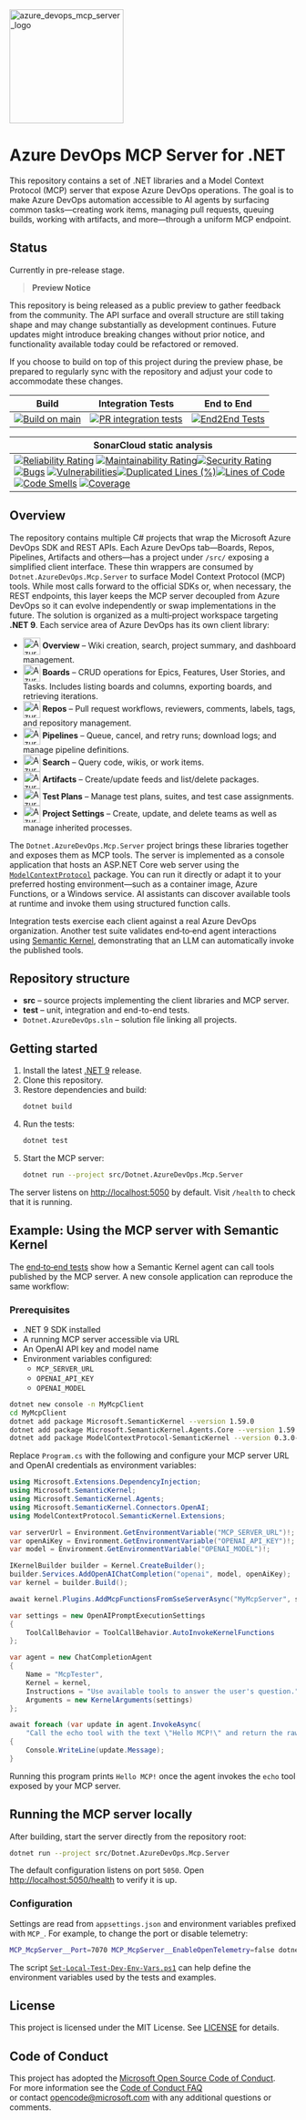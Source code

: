 <img src="https://github.com/user-attachments/assets/bd900648-5763-454d-b29f-fb41bab05d02" alt="azure_devops_mcp_server_logo" width="200"/>  

# Azure DevOps MCP Server for .NET

This repository contains a set of .NET libraries and a Model Context Protocol (MCP) server that expose Azure DevOps operations. The goal is to make Azure DevOps automation accessible to AI agents by surfacing common tasks—creating work items, managing pull requests, queuing builds, working with artifacts, and more—through a uniform MCP endpoint.

## Status

Currently in pre-release stage.

> **Preview Notice**

This repository is being released as a public preview to gather feedback from the community. The API surface and overall structure are still taking shape and may change substantially as development continues. Future updates might introduce breaking changes without prior notice, and functionality available today could be refactored or removed.

If you choose to build on top of this project during the preview phase, be prepared to regularly sync with the repository and adjust your code to accommodate these changes.

| Build | Integration Tests | End to End |
|-------|-------------------|------------|
|  [<img src="https://github.com/Jordiag/azure-devops-mcp-server/actions/workflows/build.yml/badge.svg" alt="Build on main" />](https://github.com/Jordiag/azure-devops-mcp-server/actions/workflows/build.yml)| [<img src="https://github.com/Jordiag/azure-devops-mcp-server/actions/workflows/integration-tests.yml/badge.svg" alt="PR integration tests" />](https://github.com/Jordiag/azure-devops-mcp-server/actions/workflows/integration-tests.yml) |[![End2End Tests](https://github.com/Jordiag/azure-devops-mcp-server/actions/workflows/end2end.yml/badge.svg)](https://github.com/Jordiag/azure-devops-mcp-server/actions/workflows/end2end.yml) |

| SonarCloud static analysis |
|------------------------------------|
|[![Reliability Rating](https://sonarcloud.io/api/project_badges/measure?project=Jordiag_azure-devops-mcp-server&metric=reliability_rating)](https://sonarcloud.io/summary/new_code?id=Jordiag_azure-devops-mcp-server) [![Maintainability Rating](https://sonarcloud.io/api/project_badges/measure?project=Jordiag_azure-devops-mcp-server&metric=sqale_rating)](https://sonarcloud.io/summary/new_code?id=Jordiag_azure-devops-mcp-server)[![Security Rating](https://sonarcloud.io/api/project_badges/measure?project=Jordiag_azure-devops-mcp-server&metric=security_rating)](https://sonarcloud.io/summary/new_code?id=Jordiag_azure-devops-mcp-server) [![Bugs](https://sonarcloud.io/api/project_badges/measure?project=Jordiag_azure-devops-mcp-server&metric=bugs)](https://sonarcloud.io/summary/new_code?id=Jordiag_azure-devops-mcp-server) [![Vulnerabilities](https://sonarcloud.io/api/project_badges/measure?project=Jordiag_azure-devops-mcp-server&metric=vulnerabilities)](https://sonarcloud.io/summary/new_code?id=Jordiag_azure-devops-mcp-server)[![Duplicated Lines (%)](https://sonarcloud.io/api/project_badges/measure?project=Jordiag_azure-devops-mcp-server&metric=duplicated_lines_density)](https://sonarcloud.io/summary/new_code?id=Jordiag_azure-devops-mcp-server)[![Lines of Code](https://sonarcloud.io/api/project_badges/measure?project=Jordiag_azure-devops-mcp-server&metric=ncloc)](https://sonarcloud.io/summary/new_code?id=Jordiag_azure-devops-mcp-server)[![Code Smells](https://sonarcloud.io/api/project_badges/measure?project=Jordiag_azure-devops-mcp-server&metric=code_smells)](https://sonarcloud.io/summary/new_code?id=Jordiag_azure-devops-mcp-server) [![Coverage](https://sonarcloud.io/api/project_badges/measure?project=Jordiag_azure-devops-mcp-server&metric=coverage)](https://sonarcloud.io/summary/new_code?id=Jordiag_azure-devops-mcp-server)|


## Overview

The repository contains multiple C# projects that wrap the Microsoft Azure DevOps SDK and REST APIs. Each Azure DevOps tab—Boards, Repos, Pipelines, Artifacts and others—has a project under `/src/` exposing a simplified client interface. These thin wrappers are consumed by `Dotnet.AzureDevOps.Mcp.Server` to surface Model Context Protocol (MCP) tools. While most calls forward to the official SDKs or, when necessary, the REST endpoints, this layer keeps the MCP server decoupled from Azure DevOps so it can evolve independently or swap implementations in the future.
The solution is organized as a multi‑project workspace targeting **.NET 9**. Each service area of Azure DevOps has its own client library:

* <img width="30px" align="center" alt="Azure Devops Overview" src="https://cdn.vsassets.io/ext/ms.vss-tfs-web/platform-content/Nav-Dashboard.S24hPD.png"/> **Overview** – Wiki creation, search, project summary, and dashboard management.
* <img width="30px" align="center" alt="Azure Devops Boards" src="https://cdn.vsassets.io/ext/ms.vss-work-web/common-content/Content/Nav-Plan.XB8qU6.png"/> **Boards** – CRUD operations for Epics, Features, User Stories, and Tasks.
  Includes listing boards and columns, exporting boards, and retrieving
  iterations.
* <img width="30px" align="center" alt="Azure Devops Repos" src="https://cdn.vsassets.io/ext/ms.vss-code-web/common-content/Nav-Code.0tJczm.png"/> **Repos** – Pull request workflows, reviewers, comments, labels, tags, and repository management.
* <img width="30px" align="center" alt="Azure Devops Pipelines" src="https://cdn.vsassets.io/ext/ms.vss-build-web/common-library/Nav-Launch.3tiJhd.png"/> **Pipelines** – Queue, cancel, and retry runs; download logs; and manage pipeline definitions.
* <img width="30px" align="center" alt="Azure Devops Search" src="https://cdn.vsassets.io/ext/ms.vss-search-web/common-content/Nav-Search.s24.png"/> **Search** – Query code, wikis, or work items.
* <img width="30px" align="center" alt="Azure Devops Artifacts" src="https://ms.gallerycdn.vsassets.io/extensions/ms/azure-artifacts/20.258.0.1723809258/1750881068685/root/img/artifacts-icon.png"/> **Artifacts** – Create/update feeds and list/delete packages.
* <img width="30px" align="center" alt="Azure Devops Test Plans" src="https://cdn.vsassets.io/ext/ms.vss-test-web/common-content/Nav-Test.CLbC8L.png"/> **Test Plans** – Manage test plans, suites, and test case assignments.
* <img width="30px" align="center" alt="Azure Devops Project Settings" src="https://chanlabs.com/img/2965279.png"/> **Project Settings** – Create, update, and delete teams as well as manage inherited processes.

The `Dotnet.AzureDevOps.Mcp.Server` project brings these libraries together and exposes them as MCP tools. The server is implemented as a console application that hosts an ASP.NET Core web server using the [`ModelContextProtocol`](https://github.com/modelcontextprotocol) package. You can run it directly or adapt it to your preferred hosting environment—such as a container image, Azure Functions, or a Windows service. AI assistants can discover available tools at runtime and invoke them using structured function calls.

Integration tests exercise each client against a real Azure DevOps organization. Another test suite validates end‑to‑end agent interactions using [Semantic Kernel](https://github.com/microsoft/semantic-kernel), demonstrating that an LLM can automatically invoke the published tools.


## Repository structure

- **src** – source projects implementing the client libraries and MCP server.
- **test** – unit, integration and end-to-end tests.
- `Dotnet.AzureDevOps.sln` – solution file linking all projects.

## Getting started

1. Install the latest [.NET 9](https://dotnet.microsoft.com/) release.
2. Clone this repository.
3. Restore dependencies and build:
   ```bash
   dotnet build
   ```
4. Run the tests:
   ```bash
   dotnet test
   ```
5. Start the MCP server:
   ```bash
   dotnet run --project src/Dotnet.AzureDevOps.Mcp.Server
   ```

The server listens on [http://localhost:5050](http://localhost:5050) by default.
Visit `/health` to check that it is running.

## Example: Using the MCP server with Semantic Kernel

The [end‑to‑end tests](test/end2end.tests/Dotnet.AzureDevOps.Mcp.Server.Agent.Tests)
show how a Semantic Kernel agent can call tools published by the MCP server. A
new console application can reproduce the same workflow:

### Prerequisites

- .NET 9 SDK installed
- A running MCP server accessible via URL
- An OpenAI API key and model name
- Environment variables configured:
  - `MCP_SERVER_URL`
  - `OPENAI_API_KEY`
  - `OPENAI_MODEL`

```bash
dotnet new console -n MyMcpClient
cd MyMcpClient
dotnet add package Microsoft.SemanticKernel --version 1.59.0
dotnet add package Microsoft.SemanticKernel.Agents.Core --version 1.59.0
dotnet add package ModelContextProtocol-SemanticKernel --version 0.3.0-preview-01
```

Replace `Program.cs` with the following and configure your MCP server URL and
OpenAI credentials as environment variables:

```csharp
using Microsoft.Extensions.DependencyInjection;
using Microsoft.SemanticKernel;
using Microsoft.SemanticKernel.Agents;
using Microsoft.SemanticKernel.Connectors.OpenAI;
using ModelContextProtocol.SemanticKernel.Extensions;

var serverUrl = Environment.GetEnvironmentVariable("MCP_SERVER_URL")!;
var openAiKey = Environment.GetEnvironmentVariable("OPENAI_API_KEY")!;
var model = Environment.GetEnvironmentVariable("OPENAI_MODEL")!;

IKernelBuilder builder = Kernel.CreateBuilder();
builder.Services.AddOpenAIChatCompletion("openai", model, openAiKey);
var kernel = builder.Build();

await kernel.Plugins.AddMcpFunctionsFromSseServerAsync("MyMcpServer", serverUrl);

var settings = new OpenAIPromptExecutionSettings
{
    ToolCallBehavior = ToolCallBehavior.AutoInvokeKernelFunctions
};

var agent = new ChatCompletionAgent
{
    Name = "McpTester",
    Kernel = kernel,
    Instructions = "Use available tools to answer the user's question.",
    Arguments = new KernelArguments(settings)
};

await foreach (var update in agent.InvokeAsync(
    "Call the echo tool with the text \"Hello MCP!\" and return the raw output."))
{
    Console.WriteLine(update.Message);
}
```

Running this program prints `Hello MCP!` once the agent invokes the `echo` tool
exposed by your MCP server.

## Running the MCP server locally

After building, start the server directly from the repository root:

```bash
dotnet run --project src/Dotnet.AzureDevOps.Mcp.Server
```

The default configuration listens on port `5050`. Open <http://localhost:5050/health> to verify it is up.

### Configuration

Settings are read from `appsettings.json` and environment variables prefixed with `MCP_`.
For example, to change the port or disable telemetry:

```bash
MCP_McpServer__Port=7070 MCP_McpServer__EnableOpenTelemetry=false dotnet run --project src/Dotnet.AzureDevOps.Mcp.Server
```

The script [`Set-Local-Test-Dev-Env-Vars.ps1`](Set-Local-Test-Dev-Env-Vars.ps1) can help define the environment variables used by the tests and examples.
## License

This project is licensed under the MIT License. See [LICENSE](LICENSE) for details.

## Code of Conduct

This project has adopted the [Microsoft Open Source Code of Conduct](https://opensource.microsoft.com/codeofconduct/).  
For more information see the [Code of Conduct FAQ](https://opensource.microsoft.com/codeofconduct/faq/)  
or contact [opencode@microsoft.com](mailto:opencode@microsoft.com) with any additional questions or comments.  
